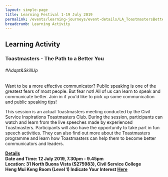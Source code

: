 ```yaml
---
layout: simple-page
title: Learning Festival 1-19 July 2019
permalink: /events/learning-journeys/event-details/LA_ToastmastersBetterYou
breadcrumb: Learning Activity
---
```


## Learning Activity
### Toastmasters - The Path to a Better You

###### _#Adapt&SkillUp_ 

Want to be a more effective communicator? Public speaking is one of the greatest fears of most people. But fear not! All of us can learn to speak and communicate better. Join in if you'd like to pick up some communication and public speaking tips! 

This session is an actual Toastmasters meeting conducted by the Civil Service Inspirations Toastmasters Club. During the session, participants can watch and learn from the live speeches made by experienced Toastmasters. Participants will also have the opportunity to take part in fun speech activities. They can also find out more about the Toastmasters programme and learn how Toastmasters can help them to become better communicators and leaders. 

<b><u>Details</u><br>
**Date and Time: 12 July 2019, 7.30pm - 9.45pm** <br>
**Location: 31 North Buona Vista (S275983), Civil Service College <br>Heng Mui Keng Room (Level 1)**
**Indicate Your Interest [Here](https://www.eventbrite.sg/e/toastmasters-the-path-to-a-better-you-tickets-63365666414)** 
